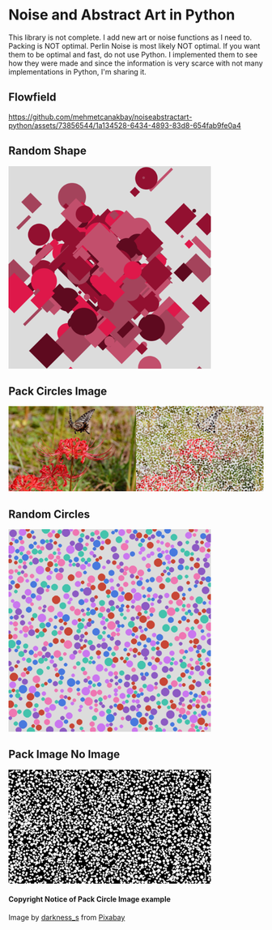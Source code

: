# Noise and Abstract Art in Python

This library is not complete. I add new art or noise functions as I need to. Packing is NOT optimal. Perlin Noise is most likely NOT optimal. If you want them to be optimal and fast, do not use Python. I implemented them to see how they were made and since the information is very scarce with not many implementations in Python, I'm sharing it.

## Flowfield 

https://github.com/mehmetcanakbay/noiseabstractart-python/assets/73856544/1a134528-6434-4893-83d8-654fab9fe0a4


## Random Shape

<img src="docs/examples/RandomShape.png" width=400>

## Pack Circles Image

<img src="docs/examples/packImageCircle.png" >

## Random Circles

<img src="docs/examples/RandomCircles.png" width=400>

## Pack Image No Image

<img src="docs/examples/PackCirclesNoImage.png" width=400>


#### Copyright Notice of Pack Circle Image example

Image by <a href="https://pixabay.com/users/darkness_s-9359670/?utm_source=link-attribution&utm_medium=referral&utm_campaign=image&utm_content=6656337">darkness_s</a> from <a href="https://pixabay.com//?utm_source=link-attribution&utm_medium=referral&utm_campaign=image&utm_content=6656337">Pixabay</a>
